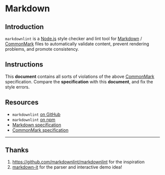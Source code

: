 # Markdown

## Introduction

`markdownlint` is a [Node.js](https://nodejs.org/) style checker and lint tool for [Markdown](https://en.wikipedia.org/wiki/Markdown) / [CommonMark](https://commonmark.org/) files to automatically validate content, prevent rendering problems, and promote consistency.

## Instructions

This **document** contains all sorts of violations of the above [CommonMark](https://commonmark.org/) specification. Compare the **specification** with this **document**, and fix the style errors.

## Resources

* `markdownlint` [on GitHub](https://github.com/DavidAnson/markdownlint)
* `markdownlint` [on npm](https://www.npmjs.com/package/markdownlint)
* [Markdown specification](https://daringfireball.net/projects/markdown/)
* [CommonMark specification](https://commonmark.org/)

---

## Thanks

1. https://github.com/markdownlint/markdownlint for the inspiration
2. [markdown-it](https://github.com/markdown-it/markdown-it) for the parser and interactive demo idea!
